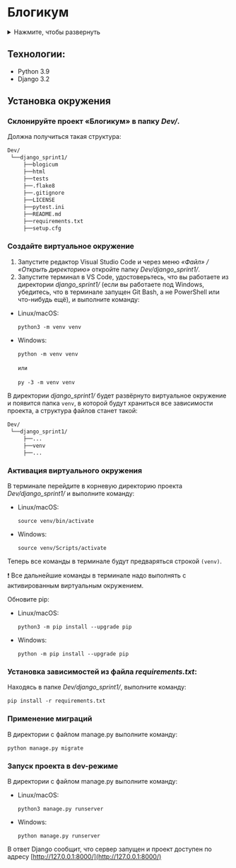 # Блогикум

<details>
  <summary>Нажмите, чтобы развернуть</summary>
  <img src="./html/img/blogicum.jpg" alt="Изображение">
</details>

## Технологии:

- Python 3.9
- Django 3.2

## Установка окружения

### Склонируйте проект «Блогикум» в папку *Dev/*.

Должна получиться такая структура:

```
Dev/
 └──django_sprint1/
     ├──blogicum
     ├──html
     ├──tests
     ├──.flake8
     ├──.gitignore
     ├──LICENSE
     ├──pytest.ini
     ├──README.md
     ├──requirements.txt
     ├──setup.cfg
```

### Создайте виртуальное окружение

1. Запустите редактор Visual Studio Code и через меню *«Файл» / «Открыть директорию»* откройте папку *Dev/django_sprint1/*.
2. Запустите терминал в VS Code, удостоверьтесь, что вы работаете из директории *django_sprint1/* (если вы работаете под Windows, убедитесь, что в терминале запущен Git Bash, а не PowerShell или что-нибудь ещё), и выполните команду:

- Linux/macOS:

  ```
  python3 -m venv venv
  ```

- Windows:

  ```
  python -m venv venv

  или

  py -3 -m venv venv
  ```

В директории *django_sprint1/* будет развёрнуто виртуальное окружение и появится папка `venv`, в которой будут храниться все зависимости проекта, а структура файлов станет такой:

```
Dev/
 └──django_sprint1/
     ├──...
     ├──venv
     ├──...
```

### Активация виртуального окружения

В терминале перейдите в корневую директорию проекта *Dev/django_sprint1/* и выполните команду:

- Linux/macOS:

  ```
  source venv/bin/activate
  ```

- Windows:
  ```
  source venv/Scripts/activate
  ```

Теперь все команды в терминале будут предваряться строкой `(venv)`.

❗ Все дальнейшие команды в терминале надо выполнять с активированным виртуальным окружением.

Обновите pip:

- Linux/macOS:

  ```
  python3 -m pip install --upgrade pip
  ```

- Windows:
  ```
  python -m pip install --upgrade pip
  ```

### Установка зависимостей из файла *requirements.txt*:

Находясь в папке *Dev/django_sprint1/*, выполните команду:

```
pip install -r requirements.txt
```

### Применение миграций

В директории с файлом manage.py выполните команду:

```
python manage.py migrate
```

### Запуск проекта в dev-режиме

В директории с файлом manage.py выполните команду:

- Linux/macOS:

  ```
  python3 manage.py runserver
  ```

- Windows:
  ```
  python manage.py runserver
  ```

В ответ Django сообщит, что сервер запущен и проект доступен по адресу [http://127.0.0.1:8000/](http://127.0.0.1:8000/)
